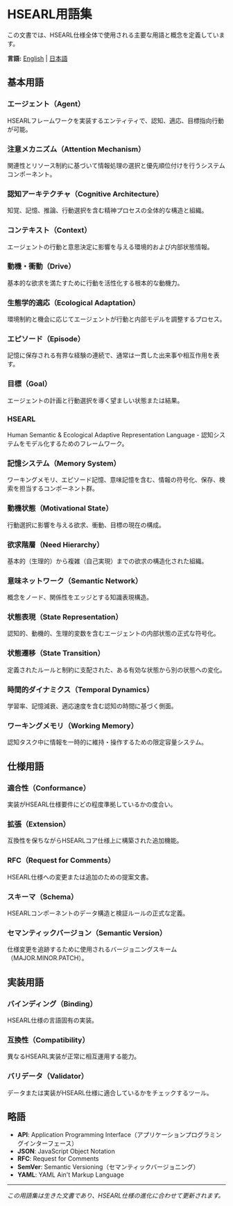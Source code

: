 # HSEARL用語集

この文書では、HSEARL仕様全体で使用される主要な用語と概念を定義しています。

**言語:** [English](../glossary.md) | [日本語](./glossary.md)

## 基本用語

### エージェント（Agent）
HSEARLフレームワークを実装するエンティティで、認知、適応、目標指向行動が可能。

### 注意メカニズム（Attention Mechanism）
関連性とリソース制約に基づいて情報処理の選択と優先順位付けを行うシステムコンポーネント。

### 認知アーキテクチャ（Cognitive Architecture）
知覚、記憶、推論、行動選択を含む精神プロセスの全体的な構造と組織。

### コンテキスト（Context）
エージェントの行動と意思決定に影響を与える環境的および内部状態情報。

### 動機・衝動（Drive）
基本的な欲求を満たすために行動を活性化する根本的な動機力。

### 生態学的適応（Ecological Adaptation）
環境制約と機会に応じてエージェントが行動と内部モデルを調整するプロセス。

### エピソード（Episode）
記憶に保存される有界な経験の連続で、通常は一貫した出来事や相互作用を表す。

### 目標（Goal）
エージェントの計画と行動選択を導く望ましい状態または結果。

### HSEARL
Human Semantic & Ecological Adaptive Representation Language - 認知システムをモデル化するためのフレームワーク。

### 記憶システム（Memory System）
ワーキングメモリ、エピソード記憶、意味記憶を含む、情報の符号化、保存、検索を担当するコンポーネント群。

### 動機状態（Motivational State）
行動選択に影響を与える欲求、衝動、目標の現在の構成。

### 欲求階層（Need Hierarchy）
基本的（生理的）から複雑（自己実現）までの欲求の構造化された組織。

### 意味ネットワーク（Semantic Network）
概念をノード、関係性をエッジとする知識表現構造。

### 状態表現（State Representation）
認知的、動機的、生理的変数を含むエージェントの内部状態の正式な符号化。

### 状態遷移（State Transition）
定義されたルールと制約に支配された、ある有効な状態から別の状態への変化。

### 時間的ダイナミクス（Temporal Dynamics）
学習率、記憶減衰、適応速度を含む認知の時間に基づく側面。

### ワーキングメモリ（Working Memory）
認知タスク中に情報を一時的に維持・操作するための限定容量システム。

## 仕様用語

### 適合性（Conformance）
実装がHSEARL仕様要件にどの程度準拠しているかの度合い。

### 拡張（Extension）
互換性を保ちながらHSEARLコア仕様上に構築された追加機能。

### RFC（Request for Comments）
HSEARL仕様への変更または追加のための提案文書。

### スキーマ（Schema）
HSEARLコンポーネントのデータ構造と検証ルールの正式な定義。

### セマンティックバージョン（Semantic Version）
仕様変更を追跡するために使用されるバージョニングスキーム（MAJOR.MINOR.PATCH）。

## 実装用語

### バインディング（Binding）
HSEARL仕様の言語固有の実装。

### 互換性（Compatibility）
異なるHSEARL実装が正常に相互運用する能力。

### バリデータ（Validator）
データまたは実装がHSEARL仕様に適合しているかをチェックするツール。

## 略語

- **API**: Application Programming Interface（アプリケーションプログラミングインターフェース）
- **JSON**: JavaScript Object Notation
- **RFC**: Request for Comments
- **SemVer**: Semantic Versioning（セマンティックバージョニング）
- **YAML**: YAML Ain't Markup Language

---

*この用語集は生きた文書であり、HSEARL仕様の進化に合わせて更新されます。*